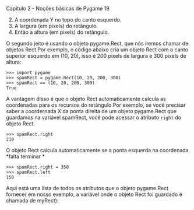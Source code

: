 Capítulo 2 - Noções básicas de Pygame 19

2. A coordenada Y no topo do canto esquerdo.
3. A largura (em pixels) do retângulo.
4. Então a altura (em pixels) do retângulo.

O segundo jeito é usando o objeto pygame.Rect, que nós iremos chamar de objetos Rect.Por exemplo, o código abaixo cria um objeto Rect com o canto
superior esquerdo em (10, 20), isso é 200 pixels de largura e 300 pixels de altura:

	>>> import pygame
	>>> spamRect = pygame.Rect(10, 20, 200, 300)
	>>> spamRect == (10, 20, 200, 300)
	True


A vantagem disso é que o objeto Rect automaticamente calcula as coordenadas para os recursos do retângulo.Por exemplo, se você precisar saber a coordernada
X da ponta direita de um objeto pygame.Rect que guardamos na variável spamRect, você pode acessar o atributo `right` do objeto Rect.

	>>> spamRect.right
	210

O objeto Rect calcula automaticamente se a ponta esquerda na coordenada  *falta terminar * 


	>>> spamRect.right = 350
	>>> spamRect.left
	150

Aqui está uma lista de todos os atributos  que o objeto pygame.Rect fornece( em nosso exemplo, a variável onde o objeto Rect foi guardado é chamada de
myRect):
